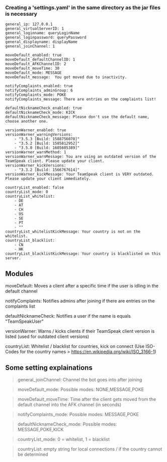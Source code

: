 ### Creating a 'settings.yaml' in the same directory as the jar files is necessary

    general_ip: 127.0.0.1
    general_virtualServerID: 1
    general_loginname: queryLoginName
    general_loginpassword: queryPassword
    general_displayname: displayName
    general_joinChannel: 1

    moveDefault_enabled: true
    moveDefault_defaultChannelID: 1
    moveDefault_AFKChannelID: 2
    moveDefault_moveTime: 30
    moveDefault_mode: MESSAGE
    moveDefault_message:  You got moved due to inactivity.

    notifyComplaints_enabled: true
    notifyComplaints_adminGroup: 6
    notifyComplaints_mode: POKE
    notifyComplaints_message: There are entries on the complaints list!

    defaultNicknameCheck_enabled: true
    defaultNicknameCheck_mode: KICK
    defaultNicknameCheck_message: Please don't use the default name, choose another one.

    versionWarner_enabled: true
    versionWarner_warningVersions:
        - "3.5.3 [Build: 1588756070]"
        - "3.5.2 [Build: 1585812952]"
        - "3.5.0 [Build: 1605605389]"
    versionWarner_warnMethod: 1
    versionWarner_warnMessage: You are using an outdated version of the TeamSpeak client. Please update your client.
    versionWarner_kickVersions:
        - "3.3.2 [Build: 1566767614]"
    versionWarner_kickMessage: Your TeamSpeak client is VERY outdated. Please update your client immediately.

    countryList_enabled: false
    countryList_mode: 0
    countryList_whitelist:
        - DE
        - AT
        - CH
        - US
        - SE
        - PT
        - ""
    countryList_whitelistKickMessage: Your country is not on the whitelist.
    countryList_blacklist:
        - CN
        - HK
    countryList_blacklistKickMessage: Your country is blacklisted on this server.

## Modules

moveDefault: Moves a client after a specific time if the user is idling in the default channel

notifyComplaints: Notifies admins after joining if there are entries on the complaints list

defaultNicknameCheck: Notifies a user if the name is equals "TeamSpeakUser"

versionWarner: Warns / kicks clients if their TeamSpeak client version is listed (used for outdated client versions)

countryList: Whitelist / blacklist for countries, kick on connect (Use ISO-Codes for the country names > https://en.wikipedia.org/wiki/ISO_3166-1)



## Some setting explainations

> general_joinChannel: Channel the bot goes into after joining

> moveDefault_mode: Possible modes: NONE,MESSAGE,POKE

> moveDefault_moveTime: Time after the client gets moved from the default channel into the AFK channel (in seconds)

> notifyComplaints_mode: Possible modes: MESSAGE,POKE

> defaultNicknameCheck_mode: Possible modes: MESSAGE,POKE,KICK

> countryList_mode: 0 = whitelist, 1 = blacklist

> countryList: empty string for local connections / if the country cannot be determined
